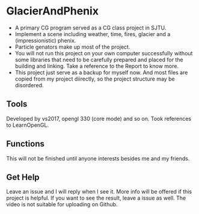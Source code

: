 # GlacierAndPhenix
* A primary CG program served as a CG class project in SJTU.
* Implement a scene including weather, time, fires, glacier and a (impressionistic) phenix.
* Particle genators make up most of the project.
* You will not run this project on your own computer successfully without some libraries that need to be carefully prepared and placed for the building and linking. Take a reference to the Report to know more.
* This project just serve as a backup for myself now. And most files are copied from my project diirectly, so the project structure may be disordered.

## Tools
Developed by vs2017, opengl 330 (core mode) and so on.
Took references to LearnOpenGL.


## Functions
This will not be finished until anyone interests besides me and my friends.


## Get Help
Leave an issue and I will reply when I see it. More info will be offered if this project is helpful.
If you want to see the result, leave a issue as well. The video is not suitable for uploading on Github.
